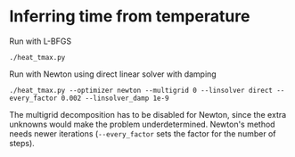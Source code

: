 # Inferring time from temperature

Run with L-BFGS
```
./heat_tmax.py
```

Run with Newton using direct linear solver with damping
```
./heat_tmax.py --optimizer newton --multigrid 0 --linsolver direct --every_factor 0.002 --linsolver_damp 1e-9
```
The multigrid decomposition has to be disabled for Newton, since the extra unknowns would make the problem underdetermined.
Newton's method needs newer iterations (`--every_factor` sets the factor for the number of steps).
